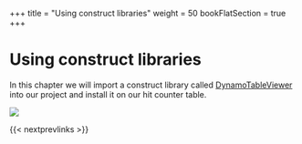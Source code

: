 +++
title = "Using construct libraries"
weight = 50
bookFlatSection = true
+++

# Using construct libraries

In this chapter we will import a construct library called
[DynamoTableViewer](https://www.nuget.org/packages/Cdklabs.DynamoTableViewer/)
into our project and install it on our hit counter table.

![](/images/table-viewer.png)


{{< nextprevlinks >}}